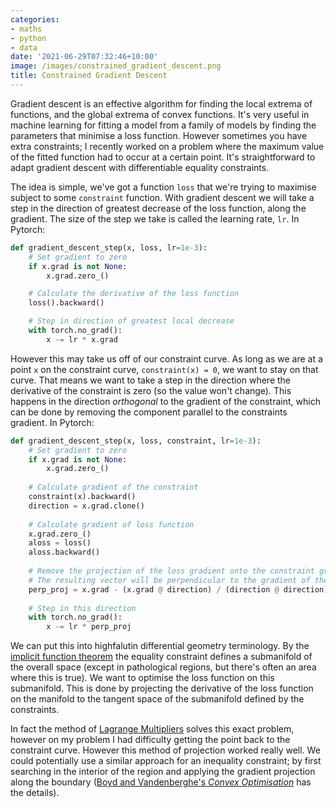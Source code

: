 ```yaml
---
categories:
- maths
- python
- data
date: '2021-06-29T07:32:46+10:00'
image: /images/constrained_gradient_descent.png
title: Constrained Gradient Descent
---
```


Gradient descent is an effective algorithm for finding the local extrema of functions, and the global extrema of convex functions.
It's very useful in machine learning for fitting a model from a family of models by finding the parameters that minimise a loss function.
However sometimes you have extra constraints; I recently worked on a problem where the maximum value of the fitted function had to occur at a certain point.
It's straightforward to adapt gradient descent with differentiable equality constraints.

The idea is simple, we've got a function `loss` that we're trying to maximise subject to some `constraint` function.
With gradient descent we will take a step in the direction of greatest decrease of the loss function, along the gradient.
The size of the step we take is called the learning rate, `lr`.
In Pytorch:

```python
def gradient_descent_step(x, loss, lr=1e-3):
    # Set gradient to zero
    if x.grad is not None:
        x.grad.zero_()

    # Calculate the derivative of the loss function
    loss().backward()

    # Step in direction of greatest local decrease
    with torch.no_grad():
        x -= lr * x.grad
```

However this may take us off of our constraint curve.
As long as we are at a point `x` on the constraint curve, `constraint(x) = 0`, we want to stay on that curve.
That means we want to take a step in the direction where the derivative of the constraint is zero (so the value won't change).
This happens in the direction *orthogonal* to the gradient of the constraint, which can be done by removing the component parallel to the constraints gradient.
In Pytorch:

```python
def gradient_descent_step(x, loss, constraint, lr=1e-3):
    # Set gradient to zero
    if x.grad is not None:
        x.grad.zero_()
        
    # Calculate gradient of the constraint
    constraint(x).backward()
    direction = x.grad.clone()
    
    # Calculate gradient of loss function
    x.grad.zero_()
    aloss = loss()
    aloss.backward()
    
    # Remove the projection of the loss gradient onto the constraint gradient.
    # The resulting vector will be perpendicular to the gradient of the constraint.
    perp_proj = x.grad - (x.grad @ direction) / (direction @ direction) * direction
    
    # Step in this direction
    with torch.no_grad():
        x -= lr * perp_proj
```

We can put this into highfalutin differential geometry terminology.
By the [implicit function theorem](https://en.wikipedia.org/wiki/Implicit_function_theorem) the equality constraint defines a submanifold of the overall space (except in pathological regions, but there's often an area where this is true).
We want to optimise the loss function on this submanifold.
This is done by projecting the derivative of the loss function on the manifold to the tangent space of the submanifold defined by the constraints.

In fact the method of [Lagrange Multipliers](https://en.wikipedia.org/wiki/Lagrange_multiplier) solves this exact problem, however on my problem I had difficulty getting the point back to the constraint curve.
However this method of projection worked really well.
We could potentially use a similar approach for an inequality constraint; by first searching in the interior of the region and applying the gradient projection along the boundary ([Boyd and Vandenberghe's *Convex Optimisation*](https://web.stanford.edu/~boyd/cvxbook/) has the details).